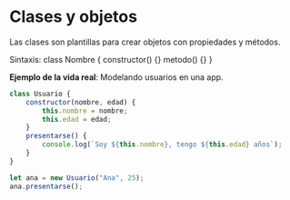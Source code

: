 # Clases y objetos

Las clases son plantillas para crear objetos con propiedades y métodos.

Sintaxis: class Nombre { constructor() {} metodo() {} }

**Ejemplo de la vida real**: Modelando usuarios en una app.

```javascript
class Usuario {
    constructor(nombre, edad) {
        this.nombre = nombre;
        this.edad = edad;
    }
    presentarse() {
        console.log(`Soy ${this.nombre}, tengo ${this.edad} años`);
    }
}

let ana = new Usuario("Ana", 25);
ana.presentarse();
```